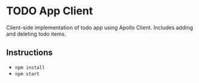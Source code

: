# TODO App Client

Client-side implementation of todo app using Apollo Client. Includes adding and deleting todo items.

## Instructions

* `npm install`
* `npm start`
